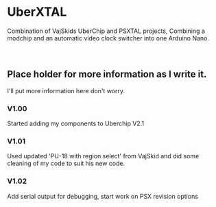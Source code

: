 # UberXTAL
Combination of VajSkids UberChip and PSXTAL projects, Combining a modchip and an automatic video clock switcher into one Arduino Nano.<br />
<br />
<br />

## Place holder for more information as I write it.<br />
I'll put more information here don't worry.
<br />

### V1.00<br />
Started adding my components to Uberchip V2.1<br />
### V1.01<br />
Used updated 'PU-18 with region select' from VajSkid and did some cleaning of my code to suit his new code.<br />
### V1.02<br />
Add serial output for debugging, start work on PSX revision options<br />
